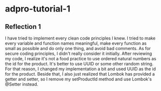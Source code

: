 # adpro-tutorial-1

## Reflection 1 

I have tried to implement every clean code principles I knew. I tried to make every variable and function names meaningful, make every function as small as possible and do only one thing, and avoid bad comments. As for secure coding principles, I didn't really consider it initially. After reviewing my code, I realize it's not a food practice to use ordered natural numbers as the id for the product. It's better to use UUID or some other random string. For that reason, I changed my implementation a bit and used UUID as the id for the product. Beside that, I also just realized that Lombok has provided a getter and setter, so I remove my setProductId method and use Lombok's @Setter instead.
